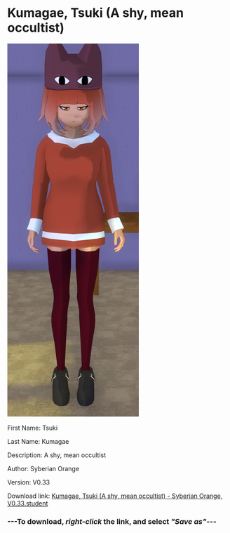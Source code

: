 # Kumagae, Tsuki (A shy, mean occultist)

<img src = "https://raw.githubusercontent.com/Arbiter1223/Daigaku-Gurashi-Custom-Students/master/Students/Files/Kumagae%2C%20Tsuki%20(A%20shy%2C%20mean%20occultist).png">

First Name: Tsuki

Last Name: Kumagae

Description: A shy, mean occultist

Author: Syberian Orange

Version: V0.33

Download link: <a href="https://raw.githubusercontent.com/Arbiter1223/Daigaku-Gurashi-Custom-Students/master/Students/Files/Kumagae%2C%20Tsuki%20(A%20shy%2C%20mean%20occultist)%20-%20Syberian%20Orange%2C%20V0.33.student">Kumagae, Tsuki (A shy, mean occultist) - Syberian Orange, V0.33.student</a>

### ---**To download, _right-click_ the link, and select _"Save as"_**---
